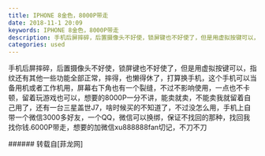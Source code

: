 ```yaml
---
title: IPHONE 8金色，8000P带走
date: 2018-11-1 20:09
keywords: IPHONE 8金色，8000P带走
description: 手机后屏摔碎，后置摄像头不好使，锁屏键也不好使了，但是用虚拟按键可以，指纹还有其他一些功能全部正常，摔得，也懒得休了，打算换手机，这个手机可以当备用机或者工作机用，屏幕右下角也有一个裂缝，不过不影响使用，一点也不卡顿，留着玩游戏也可以，想要的8000P一分不讲，能卖就卖，不能卖我就留着自己用了，还有一台三星盖世J7，啥时候买的不知道了，不过没怎么用，手机上自带一个微信3000多好友，一个QQ，微信可以换绑，保证不找回的那种，找回我找你钱.6000P带走，想要的加微信xu888888fan切记，不刀不刀
categories: used
---
```

<td class="t_f" id="postmessage_2203997">

手机后屏摔碎，后置摄像头不好使，锁屏键也不好使了，但是用虚拟按键可以，指纹还有其他一些功能全部正常，摔得，也懒得休了，打算换手机，这个手机可以当备用机或者工作机用，屏幕右下角也有一个裂缝，不过不影响使用，一点也不卡顿，留着玩游戏也可以，想要的8000P一分不讲，能卖就卖，不能卖我就留着自己用了，还有一台三星盖世J7，啥时候买的不知道了，不过没怎么用，手机上自带一个微信3000多好友，一个QQ，微信可以换绑，保证不找回的那种，找回我找你钱.6000P带走，想要的加微信xu888888fan切记，不刀不刀<br/>
</td>
###### 转载自[菲龙网]